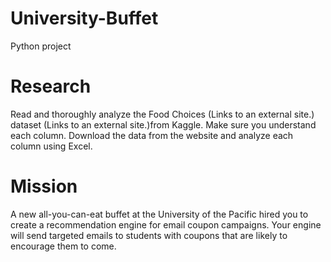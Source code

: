 # University-Buffet
Python project
# Research
Read and thoroughly analyze the Food Choices (Links to an external site.) dataset  (Links to an external site.)from Kaggle. Make sure you understand each column. 
Download the data from the website and analyze each column using Excel.
# Mission
A new all-you-can-eat buffet at the University of the Pacific hired you to create a recommendation engine for email coupon campaigns. Your engine will send targeted emails to students with coupons that are likely to encourage them to come. 
